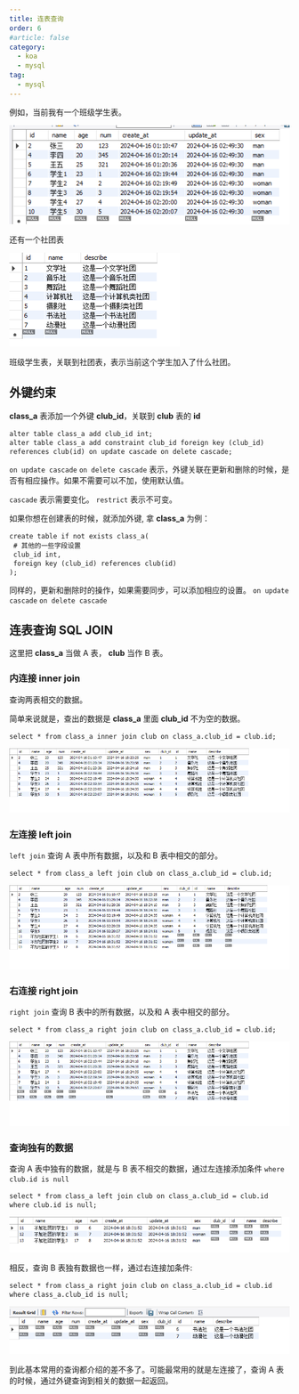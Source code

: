 ```yaml
---
title: 连表查询
order: 6
#article: false
category:
  - koa 
  - mysql
tag:
  - mysql
---
```


例如，当前我有一个班级学生表。

![](images/sql5.png)

还有一个社团表

![](images/sql4.png)

班级学生表，关联到社团表，表示当前这个学生加入了什么社团。

## 外键约束

**class_a** 表添加一个外键 **club_id**，关联到 **club** 表的 **id**

```shell
alter table class_a add club_id int;
alter table class_a add constraint club_id foreign key (club_id) references club(id) on update cascade on delete cascade;
```
`on update cascade` `on delete cascade` 表示，外键关联在更新和删除的时候，是否有相应操作。如果不需要可以不加，使用默认值。

`cascade` 表示需要变化。 `restrict` 表示不可变。

如果你想在创建表的时候，就添加外键, 拿 **class_a** 为例：

```shell
create table if not exists class_a(
 # 其他的一些字段设置
 club_id int,
 foreign key (club_id) references club(id)
);
```

同样的，更新和删除时的操作，如果需要同步，可以添加相应的设置。 `on update cascade` `on delete cascade`


## 连表查询 SQL JOIN

这里把 **class_a** 当做 A 表， **club** 当作 B 表。

### 内连接 inner join

查询两表相交的数据。 

简单来说就是，查出的数据是 **class_a** 里面 **club_id** 不为空的数据。

```shell
select * from class_a inner join club on class_a.club_id = club.id;
```

![](images/sql6.png)

### 左连接 left join

`left join` 查询 A 表中所有数据，以及和 B 表中相交的部分。

```shell
select * from class_a left join club on class_a.club_id = club.id;
```

![](images/sql7.png)

### 右连接 right join

`right join` 查询 B 表中的所有数据，以及和 A 表中相交的部分。

```shell
select * from class_a right join club on class_a.club_id = club.id;
```

![](images/sql8.png)


### 查询独有的数据

查询 A 表中独有的数据，就是与 B 表不相交的数据，通过左连接添加条件 `where club.id is null`

```shell
select * from class_a left join club on class_a.club_id = club.id where club.id is null;
```

![](images/sql9.png)

相反，查询 B 表独有数据也一样，通过右连接加条件:

```shell
select * from class_a right join club on class_a.club_id = club.id where class_a.club_id is null;
```

![](images/sql10.png)


到此基本常用的查询都介绍的差不多了。可能最常用的就是左连接了，查询 A 表的时候，通过外键查询到相关的数据一起返回。

